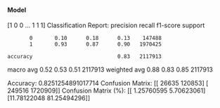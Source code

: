 #### Model
[1 0 0 ... 1 1 1]
Classification Report:
              precision    recall  f1-score   support

           0       0.10      0.18      0.13    147488
           1       0.93      0.87      0.90   1970425

    accuracy                           0.83   2117913
   macro avg       0.52      0.53      0.51   2117913
weighted avg       0.88      0.83      0.85   2117913

Accuracy: 0.8251254891017714
Confusion Matrix:
[[  26635  120853]
 [ 249516 1720909]]
Confusion Matrix (%):
[[ 1.25760595  5.70623061]
 [11.78122048 81.25494296]]
